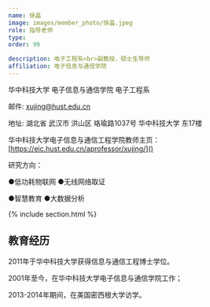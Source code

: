 ```yaml
---
name: 徐晶
image: images/member_photo/徐晶.jpeg
role: 指导老师
type: 
order: 99

description: 电子工程系<br>副教授，硕士生导师
affiliation: 电子信息与通信学院
---
```

华中科技大学 电子信息与通信学院 电子工程系

邮件: xujing@hust.edu.cn

地址: 湖北省 武汉市 洪山区 珞瑜路1037号 华中科技大学 东17楼

华中科技大学电子信息与通信工程学院教师主页：[https://eic.hust.edu.cn/aprofessor/xujing/]()

研究方向：

●低功耗物联网      ●无线网络取证

●智慧教育            ●大数据分析

{% include section.html %}

## 教育经历

2011年于华中科技大学获得信息与通信工程博士学位。

2001年至今，在华中科技大学电子信息与通信学院工作；

2013-2014年期间，在美国密西根大学访学。
